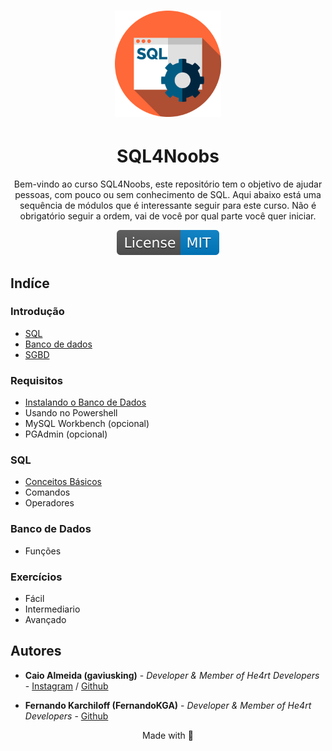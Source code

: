 <h1 align="center">
  <img src="./images/sql.svg" alt="sql-image" width="170">
</h1>
<h1 align="center">
  SQL4Noobs
</h1>

<p align="center">Bem-vindo ao curso SQL4Noobs, este repositório tem o objetivo de ajudar pessoas, com pouco ou sem conhecimento de SQL. Aqui abaixo está uma sequência de módulos que é interessante seguir para este curso. Não é obrigatório seguir a ordem, vai de você por qual parte você quer iniciar.</p>

<p align="center">
  <a href="https://opensource.org/licenses/MIT">
    <img src="./images/License-MIT-blue.svg" alt="License-MIT">
  </a>
</p>

## Indíce

### Introdução

- [SQL](./modules/introduction/sql.md)
- [Banco de dados](./modules/introduction/Banco_de_dados.md)
- [SGBD](./modules/introduction/sgbd.md)

### Requisitos

- [Instalando o Banco de Dados](./modules/configuration/installingMySQL.md)
- Usando no Powershell
- MySQL Workbench (opcional)
- PGAdmin (opcional)

### SQL

- [Conceitos Básicos](./modules/sql/conceitos_basicos.md)
- Comandos
- Operadores

### Banco de Dados

- Funções

### Exercícios

- Fácil
- Intermediario
- Avançado

## Autores

- **Caio Almeida (gaviusking)** -  *Developer & Member of He4rt Developers* - [Instagram](https://instagram.com/ccaio_reis) / [Github](https://github.com/gaviusking)

- **Fernando Karchiloff (FernandoKGA)** -  *Developer & Member of He4rt Developers* -  [Github](https://github.com/FernandoKGA)

<p align="center">Made with 💜</p>
